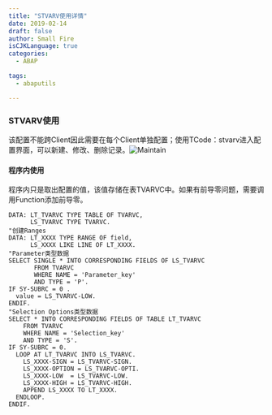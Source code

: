 ```yaml
---
title: "STVARV使用详情"
date: 2019-02-14
draft: false
author: Small Fire
isCJKLanguage: true
categories: 
  - ABAP

tags: 
  - abaputils

---
```


### STVARV使用

​	该配置不能跨Client因此需要在每个Client单独配置；使用TCode：stvarv进入配置界面，可以新建、修改、删除记录。![Maintain](/images/ABAP/Stvarv.png)

#### 程序内使用

​	程序内只是取出配置的值，该值存储在表TVARVC中。如果有前导零问题，需要调用Function添加前导零。

```JS
DATA: LT_TVARVC TYPE TABLE OF TVARVC,
      LS_TVARVC TYPE TVARVC.
"创建Ranges
DATA: LT_XXXX TYPE RANGE OF field,
      LS_XXXX LIKE LINE OF LT_XXXX.
"Parameter类型数据
SELECT SINGLE * INTO CORRESPONDING FIELDS OF LS_TVARVC
       FROM TVARVC
       WHERE NAME = 'Parameter_key'
       AND TYPE = 'P'.
IF SY-SUBRC = 0 .
  value = LS_TVARVC-LOW.
ENDIF.
"Selection Options类型数据
SELECT * INTO CORRESPONDING FIELDS OF TABLE LT_TVARVC
	FROM TVARVC
    WHERE NAME = 'Selection_key'
    AND TYPE = 'S'.
IF SY-SUBRC = 0.
  LOOP AT LT_TVARVC INTO LS_TVARVC.
    LS_XXXX-SIGN = LS_TVARVC-SIGN.
    LS_XXXX-OPTION = LS_TVARVC-OPTI.
  	LS_XXXX-LOW  = LS_TVARVC-LOW.
    LS_XXXX-HIGH = LS_TVARVC-HIGH.
    APPEND LS_XXXX TO LT_XXXX.
  ENDLOOP.
ENDIF.
```
